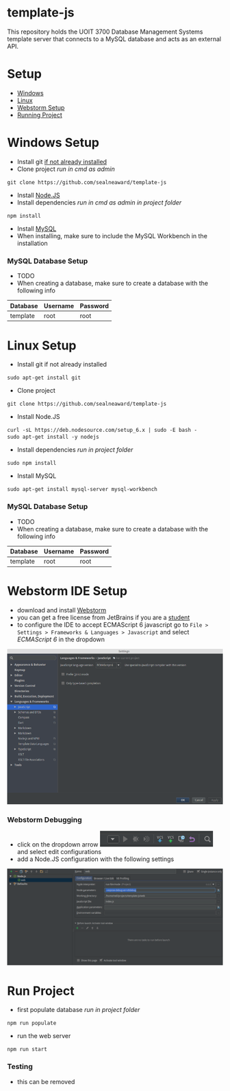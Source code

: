# template-js
This repository holds the UOIT 3700 Database Management Systems template server that connects to a MySQL database and acts as an external API.

# Setup
- [Windows](#windows-setup)
- [Linux](#linux-setup)
- [Webstorm Setup](#webstorm-ide-setup)
- [Running Project](#run-project)

# Windows Setup
- Install git [if not already installed](https://git-scm.com/download/win)
- Clone project *run in cmd as admin*
```
git clone https://github.com/sealneaward/template-js
```
- Install [Node.JS](https://nodejs.org/en/download/)
- Install dependencies *run in cmd as admin in project folder*
```
npm install
```
- Install [MySQL](http://dev.mysql.com/downloads/installer/)
- When installing, make sure to include the MySQL Workbench in the installation

### MySQL Database Setup
- TODO
- When creating a database, make sure to create a database with the following info

| Database       | Username           | Password  |
| ------------- | ------------- | ----- |
| template    | root | root |

# Linux Setup
- Install git if not already installed
```
sudo apt-get install git
```
- Clone project
```
git clone https://github.com/sealneaward/template-js
```
- Install Node.JS
```
curl -sL https://deb.nodesource.com/setup_6.x | sudo -E bash -
sudo apt-get install -y nodejs
```
- Install dependencies *run in project folder*
```
sudo npm install
```
- Install MySQL
```
sudo apt-get install mysql-server mysql-workbench
```

### MySQL Database Setup
- TODO
- When creating a database, make sure to create a database with the following info

| Database       | Username           | Password  |
| ------------- | ------------- | ----- |
| template    | root | root |

# Webstorm IDE Setup
- download and install [Webstorm](https://www.jetbrains.com/webstorm/)
- you can get a free license from JetBrains if you are a [student](https://www.jetbrains.com/student/)
- to configure the IDE to accept ECMAScript 6 javascript go to `File > Settings > Frameworks & Languages > Javascript` and select *ECMAScript 6* in the dropdown

![Language Setup](img/ECMA.png)

### Webstorm Debugging
- click on the dropdown arrow ![Arrow](img/arrow.png) and select edit configurations
- add a Node.JS configuration with the following settings

![Configuration Setup](img/configuration.png)


# Run Project
- first populate database *run in project folder*
```
npm run populate
```
- run the web server
```
npm run start
```
### Testing
- this can be removed

